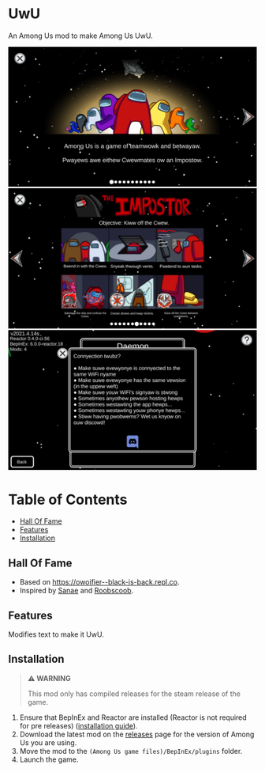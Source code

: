 # UwU

An Among Us mod to make Among Us UwU.

![How to play page](images/HowToPlayPage.png)
![How to play page 2](images/HowToPlayPage2.png)
![Local help popup](images/LocalHelpPopup.png)

# Table of Contents
- [Hall Of Fame](#hall-of-fame)
- [Features](#features)
- [Installation](#installation)

## Hall Of Fame

- Based on https://owoifier--black-is-back.repl.co.
- Inspired by 
  [Sanae](https://twitter.com/AmongUsGame/status/1388217661658603524?s=20)
  and
  [Roobscoob](https://twitter.com/roobscoob1/status/1388011904900157441?s=20).

## Features

Modifies text to make it UwU.

## Installation

> **⚠ WARNING**
>
> This mod only has compiled releases for the steam release of the game.

1. Ensure that BepInEx and Reactor are installed (Reactor is not required for pre releases)
   ([installation guide](INSTALLATION.md)).
2. Download the latest mod on the [releases](https://github.com/MoltenMods/UwU/releases) page
   for the version of Among Us you are using.
3. Move the mod to the `(Among Us game files)/BepInEx/plugins` folder.
4. Launch the game.
